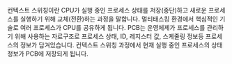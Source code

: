 컨텍스트 스위칭이란 CPU가 실행 중인 프로세스 상태를 저장(중단)하고 새로운 프로세스를 실행하기 위해 교체(전환)하는 과정을 말합니다. 
멀티태스킹 환경에서 핵심적인 기술로 여러 프로세스가 CPU를 공유하게 됩니다. PCB는 운영체제가 프로세스를 관리하기 위해 사용하는 자료구조로 프로세스 상태, ID, 레지스터 값, 스케줄링 정보등 프로세스의 정보가 담겨있습니다. 
컨텍스트 스위칭 과정에서 현재 실행 중인 프로세스의 상태정보가 PCB에 저장되게 됩니다. 
